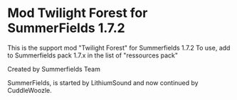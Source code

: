 Mod Twilight Forest for SummerFields 1.7.2
==========================================

This is the support mod "Twilight Forest" for Summerfields 1.7.2
To use, add to Summerfields pack 1.7.x in the list of "ressources pack"

Created by Summerfields Team

SummerFields, is started by LithiumSound and now continued by  CuddleWoozle.
